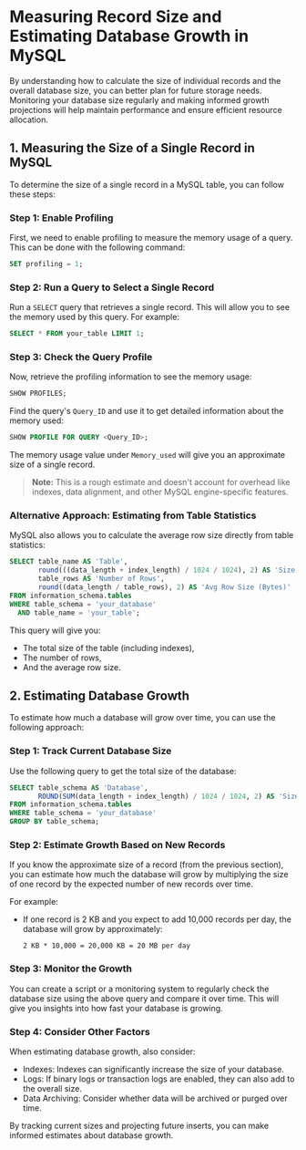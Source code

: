 # Measuring Record Size and Estimating Database Growth in MySQL

By understanding how to calculate the size of individual records and the overall database size, you can better plan for future storage needs. Monitoring your database size regularly and making informed growth projections will help maintain performance and ensure efficient resource allocation.

## 1. Measuring the Size of a Single Record in MySQL

To determine the size of a single record in a MySQL table, you can follow these steps:

### Step 1: Enable Profiling

First, we need to enable profiling to measure the memory usage of a query. This can be done with the following command:

```sql
SET profiling = 1;
```

### Step 2: Run a Query to Select a Single Record

Run a `SELECT` query that retrieves a single record. This will allow you to see the memory used by this query. For example:

```sql
SELECT * FROM your_table LIMIT 1;
```

### Step 3: Check the Query Profile

Now, retrieve the profiling information to see the memory usage:

```sql
SHOW PROFILES;
```

Find the query's `Query_ID` and use it to get detailed information about the memory used:

```sql
SHOW PROFILE FOR QUERY <Query_ID>;
```

The memory usage value under `Memory_used` will give you an approximate size of a single record.

> **Note:** This is a rough estimate and doesn't account for overhead like indexes, data alignment, and other MySQL engine-specific features.

### Alternative Approach: Estimating from Table Statistics

MySQL also allows you to calculate the average row size directly from table statistics:

```sql
SELECT table_name AS 'Table',
       round(((data_length + index_length) / 1024 / 1024), 2) AS 'Size (MB)',
       table_rows AS 'Number of Rows',
       round((data_length / table_rows), 2) AS 'Avg Row Size (Bytes)'
FROM information_schema.tables
WHERE table_schema = 'your_database'
  AND table_name = 'your_table';
```

This query will give you:

- The total size of the table (including indexes),
- The number of rows,
- And the average row size.

## 2. Estimating Database Growth

To estimate how much a database will grow over time, you can use the following approach:

### Step 1: Track Current Database Size

Use the following query to get the total size of the database:

```sql
SELECT table_schema AS 'Database',
       ROUND(SUM(data_length + index_length) / 1024 / 1024, 2) AS 'Size (MB)'
FROM information_schema.tables
WHERE table_schema = 'your_database'
GROUP BY table_schema;
```

### Step 2: Estimate Growth Based on New Records

If you know the approximate size of a record (from the previous section), you can estimate how much the database will grow by multiplying the size of one record by the expected number of new records over time.

For example:

- If one record is 2 KB and you expect to add 10,000 records per day, the database will grow by approximately:
  ```
  2 KB * 10,000 = 20,000 KB = 20 MB per day
  ```

### Step 3: Monitor the Growth

You can create a script or a monitoring system to regularly check the database size using the above query and compare it over time. This will give you insights into how fast your database is growing.

### Step 4: Consider Other Factors

When estimating database growth, also consider:

- Indexes: Indexes can significantly increase the size of your database.
- Logs: If binary logs or transaction logs are enabled, they can also add to the overall size.
- Data Archiving: Consider whether data will be archived or purged over time.

By tracking current sizes and projecting future inserts, you can make informed estimates about database growth.
